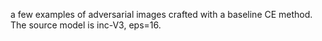 a few examples of adversarial images crafted with a baseline CE method. The source model is inc-V3, eps=16.
